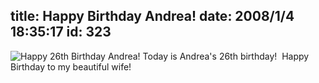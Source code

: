 title: Happy Birthday Andrea!
date: 2008/1/4 18:35:17
id: 323
---
![Happy 26th Birthday Andrea!](/journal_images/Birthday.jpg) Today is Andrea's 26th birthday!  Happy Birthday to my beautiful wife!